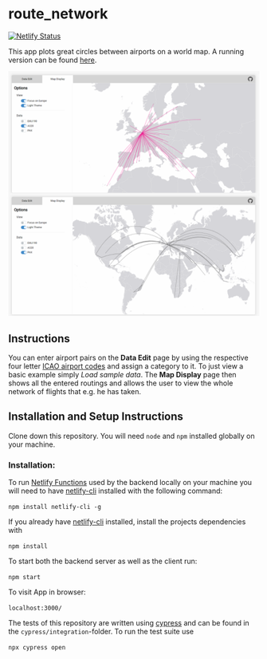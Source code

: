 # route_network

[![Netlify Status](https://api.netlify.com/api/v1/badges/838fc75a-a001-48eb-93c9-a12767e1e49c/deploy-status)](https://app.netlify.com/sites/inspiring-spence-c048ce/deploys)

This app plots great circles between airports on a world map. A running version can be found [here](https://inspiring-spence-c048ce.netlify.app/).

![Screenshot](/client/public/screen.PNG)

## Instructions

You can enter airport pairs on the **Data Edit** page by using the respective four letter [ICAO airport codes](https://en.wikipedia.org/wiki/ICAO_airport_code) and assign a category to it. To just view a basic example simply _Load sample data_. The **Map Display** page then shows all the entered routings and allows the user to view the whole network of flights that e.g. he has taken.

## Installation and Setup Instructions

Clone down this repository. You will need `node` and `npm` installed globally on your machine.

### Installation:

To run [Netlify Functions](https://www.netlify.com/products/functions/) used by the backend locally on your machine you will need to have [netlify-cli](https://www.npmjs.com/package/netlify-cli) installed with the following command:

`npm install netlify-cli -g`

If you already have [netlify-cli](https://www.npmjs.com/package/netlify-cli) installed, install the projects dependencies with

`npm install`

To start both the backend server as well as the client run:

`npm start`

To visit App in browser:

`localhost:3000/`

The tests of this repository are written using [cypress](https://cypress.io) and can be found in the `cypress/integration`-folder. To run the test suite use

`npx cypress open`
